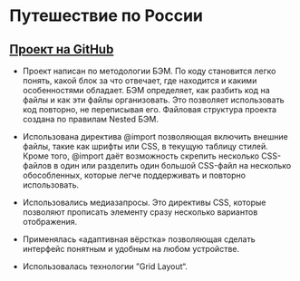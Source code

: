 # Путешествие по России

## [Проект на GitHub](https://pristupaas.github.io/russian-travel/)

* Проект написан по методологии БЭМ. По коду становится легко понять, какой блок за что отвечает, где находится и какими особенностями обладает.
БЭМ определяет, как разбить код на файлы и как эти файлы организовать. Это позволяет использовать код повторно, не переписывая его. Файловая структура проекта создана по правилам Nested БЭМ.

* Использована директива @import позволяющая включить внешние файлы, такие как шрифты или CSS, в текущую таблицу стилей.
Кроме того, @import даёт возможность скрепить несколько CSS-файлов в один или разделить один большой CSS-файл на несколько обособленных, которые легче поддерживать и повторно использовать.

* Использовались медиазапросы. Это директивы CSS, которые позволяют прописать элементу сразу несколько вариантов отображения.

* Применялась «адаптивная вёрстка» позволяющая сделать интерфейс понятным и удобным на любом устройстве.

* Использовалась технологии ”Grid Layout“.
